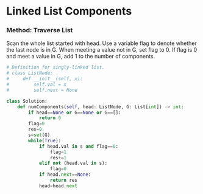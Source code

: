 # Linked List Components

### Method: Traverse List

Scan the whole list started with head. Use a variable flag to denote whether the last node is in G. When meeting a value not in G, set flag to 0. If flag is 0 and meet a value in G, add 1 to the number of components.

```python
# Definition for singly-linked list.
# class ListNode:
#     def __init__(self, x):
#         self.val = x
#         self.next = None

class Solution:
    def numComponents(self, head: ListNode, G: List[int]) -> int:
        if head==None or G==None or G==[]:
            return 0
        flag=0
        res=0
        s=set(G)
        while(True):
            if head.val in s and flag==0:
                flag=1
                res+=1
            elif not (head.val in s):
                flag=0
            if head.next==None:
                return res
            head=head.next
        
```



